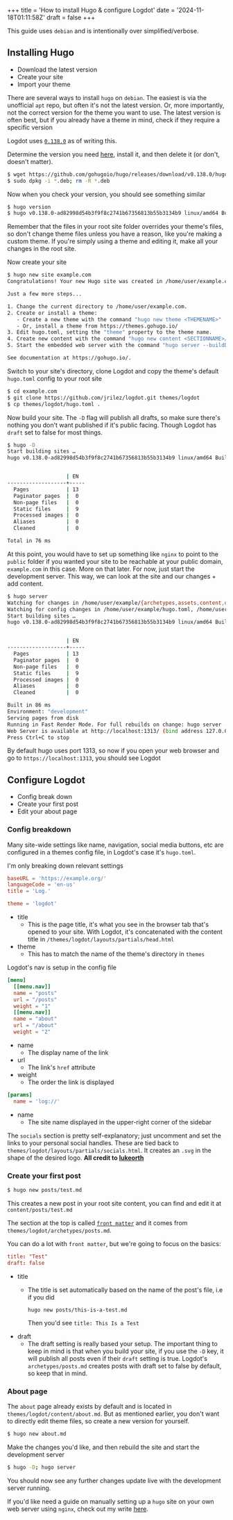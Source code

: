 +++
title = 'How to install Hugo & configure Logdot'
date = '2024-11-18T01:11:58Z'
draft = false
+++

This guide uses `debian` and is intentionally over simplified/verbose.

## Installing Hugo

- Download the latest version
- Create your site
- Import your theme

There are several ways to install `hugo` on `debian`. The easiest is via the unofficial `apt` repo, but often it's not the latest version. Or, more importantly, not the correct version for the theme you want to use. The latest version is often best, but if you already have a theme in mind, check if they require a specific version

Logdot uses [`0.138.0`](https://github.com/gohugoio/hugo/releases/tag/v0.138.0) as of writing this. 

Determine the version you need [here](https://github.com/gohugoio/hugo/releases), install it, and then delete it (or don't, doesn't matter).

``` sh
$ wget https://github.com/gohugoio/hugo/releases/download/v0.138.0/hugo_0.138.0_linux-amd64.deb
$ sudo dpkg -i *.deb; rm -R *.deb
```

Now when you check your version, you should see something similar

``` sh
$ hugo version
$ hugo v0.138.0-ad82998d54b3f9f8c2741b67356813b55b3134b9 linux/amd64 BuildDate=2024-11-06T11:22:34Z VendorInfo=gohugoio
```

Remember that the files in your root site folder overrides your theme's files, so don't change theme files unless you have a reason, like you're making a custom theme. If you're simply using a theme and editing it, make all your changes in the root site.

Now create your site

``` sh
$ hugo new site example.com
Congratulations! Your new Hugo site was created in /home/user/example.com.

Just a few more steps...

1. Change the current directory to /home/user/example.com.
2. Create or install a theme:
   - Create a new theme with the command "hugo new theme <THEMENAME>"
   - Or, install a theme from https://themes.gohugo.io/
3. Edit hugo.toml, setting the "theme" property to the theme name.
4. Create new content with the command "hugo new content <SECTIONNAME>/<FILENAME>.<FORMAT>".
5. Start the embedded web server with the command "hugo server --buildDrafts".

See documentation at https://gohugo.io/.
```

Switch to your site's directory, clone Logdot and copy the theme's default `hugo.toml` config to your root site

``` sh
$ cd example.com
$ git clone https://github.com/jrilez/logdot.git themes/logdot
$ cp themes/logdot/hugo.toml .
```

Now build your site. The `-D` flag will publish all drafts, so make sure there's nothing you don't want published if it's public facing. Though Logdot has `draft` set to false for most things.

``` sh
$ hugo -D
Start building sites …
hugo v0.138.0-ad82998d54b3f9f8c2741b67356813b55b3134b9 linux/amd64 BuildDate=2024-11-06T11:22:34Z VendorInfo=gohugoio


                   | EN
-------------------+-----
  Pages            | 13
  Paginator pages  |  0
  Non-page files   |  0
  Static files     |  9
  Processed images |  0
  Aliases          |  0
  Cleaned          |  0

Total in 76 ms
```

At this point, you would have to set up something like `nginx` to point to the `public` folder if you wanted your site to be reachable at your public domain, `example.com` in this case. More on that later. For now, just start the development server. This way, we can look at the site and our changes + add content.

``` sh
$ hugo server
Watching for changes in /home/user/example/{archetypes,assets,content,data,i18n,layouts,static,themes}
Watching for config changes in /home/user/example/hugo.toml, /home/user/example/themes/logdot/hugo.toml
Start building sites …
hugo v0.138.0-ad82998d54b3f9f8c2741b67356813b55b3134b9 linux/amd64 BuildDate=2024-11-06T11:22:34Z VendorInfo=gohugoio


                   | EN
-------------------+-----
  Pages            | 13
  Paginator pages  |  0
  Non-page files   |  0
  Static files     |  9
  Processed images |  0
  Aliases          |  0
  Cleaned          |  0

Built in 86 ms
Environment: "development"
Serving pages from disk
Running in Fast Render Mode. For full rebuilds on change: hugo server --disableFastRender
Web Server is available at http://localhost:1313/ (bind address 127.0.0.1)
Press Ctrl+C to stop
```

By default hugo uses port 1313, so now if you open your web browser and go to `https://localhost:1313`, you should see Logdot

## Configure Logdot

- Config break down
- Create your first post
- Edit your about page

### Config breakdown

Many site-wide settings like name, navigation, social media buttons, etc are configured in a themes config file, in Logdot's case it's `hugo.toml`.

I'm only breaking down relevant settings

``` toml
baseURL = 'https://example.org/'
languageCode = 'en-us'
title = 'Log.'

theme = 'logdot'
```

- title
    - This is the page title, it's what you see in the browser tab that's opened to your site. With Logdot, it's concatenated with the content title in `/themes/logdot/layouts/partials/head.html`
- theme
    - This has to match the name of the theme's directory in `themes`

Logdot's nav is setup in the config file

``` toml
[menu]
  [[menu.nav]]
  name = "posts"
  url = "/posts"
  weight = "1"
  [[menu.nav]]
  name = "about"
  url = "/about"
  weight = "2"
```
- name
    - The display name of the link
- url
    - The link's `href` attribute
- weight
    - The order the link is displayed

``` toml
[params]
  name = 'log://'
```

- name
    - The site name displayed in the upper-right corner of the sidebar


The `socials` section is pretty self-explanatory; just uncomment and set the links to your personal social handles. These are tied back to `themes/logdot/layouts/partials/socials.html`. It creates an `.svg` in the shape of the desired logo. **All credit to [lukeorth](https://github.com/lukeorth/poison)**

### Create your first post

``` bash
$ hugo new posts/test.md
```

This creates a new post in your root site content, you can find and edit it at `content/posts/test.md`

The section at the top is called [`front matter`](https://gohugo.io/content-management/front-matter/) and it comes from `themes/logdot/archetypes/posts.md`. 

You can do a lot with `front matter`, but we're going to focus on the basics:
``` toml
title: "Test"
draft: false
```

- title
    - The title is set automatically based on the name of the post's file, i.e if you did

        ```
        hugo new posts/this-is-a-test.md
        ```
    
        Then you'd see `title: This Is a Test`
- draft
    - The draft setting is really based your setup. The important thing to keep in mind is that when you build your site, if you use the `-D` key, it will publish all posts even if their `draft` setting is true. Logdot's `archetypes/posts.md` creates posts with draft set to false by default, so keep that in mind.

### About page

The `about` page already exists by default and is located in `themes/logdot/content/about.md`. But as mentioned earlier, you don't want to directly edit theme files, so create a new version for yourself.

``` sh
$ hugo new about.md
```

Make the changes you'd like, and then rebuild the site and start the development server

``` sh
$ hugo -D; hugo server
```

You should now see any further changes update live with the development server running.

If you'd like need a guide on manually setting up a `hugo` site on your own web server using `nginx`, check out my write [here]().